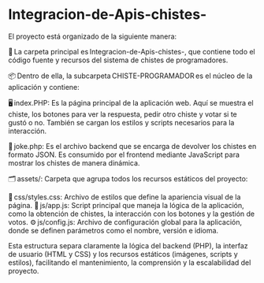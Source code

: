 # Integracion-de-Apis-chistes-


El proyecto está organizado de la siguiente manera:

📁 La carpeta principal es Integracion-de-Apis-chistes-, que contiene todo el código fuente y recursos del sistema de chistes de programadores.

📦 Dentro de ella, la subcarpeta CHISTE-PROGRAMADOR es el núcleo de la aplicación y contiene:

🖥️ index.PHP: Es la página principal de la aplicación web. Aquí se muestra el chiste, los botones para ver la respuesta, pedir otro chiste y votar si te gustó o no. También se cargan los estilos y scripts necesarios para la interacción.

🤖 joke.php: Es el archivo backend que se encarga de devolver los chistes en formato JSON. Es consumido por el frontend mediante JavaScript para mostrar los chistes de manera dinámica.

🗂️ assets/: Carpeta que agrupa todos los recursos estáticos del proyecto:

🎨 css/styles.css: Archivo de estilos que define la apariencia visual de la página.
🧠 js/app.js: Script principal que maneja la lógica de la aplicación, como la obtención de chistes, la interacción con los botones y la gestión de votos.
⚙️ js/config.js: Archivo de configuración global para la aplicación, donde se definen parámetros como el nombre, versión e idioma.


Esta estructura separa claramente la lógica del backend (PHP), la interfaz de usuario (HTML y CSS) y los recursos estáticos (imágenes, scripts y estilos), facilitando el mantenimiento, la comprensión y la escalabilidad del proyecto.
